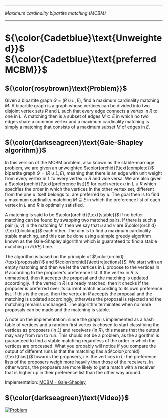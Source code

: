 _______________________________________________
*Maximum cardinality bipartite matching (MCBM)*
_______________________________________________

# ${\color{Cadetblue}\text{Unweighted}}$ ${\color{Cadetblue}\text{preferred MCBM}}$

## ${\color{rosybrown}\text{Problem}}$

Given a bipartite graph $G = (R \cup L, E)$, find a maximum cardinality matching $M$. A bipartite graph is a graph whose vertices can be divided into two disjoint vertex sets $R$ and $L$ such that every edge connects a vertex in $R$ to one in $L$. A matching then is a subset of edges $M \subseteq E$ in which no two edges share a common vertex and a maximum cardinality matching is simply a matching that consists of a maximum subset $M$ of edges in $E$.

## ${\color{darkseagreen}\text{Gale-Shapley algorithm}}$

In this version of the MCBM problem, also known as the stable-marriage problem, we are given an unweighted $\color{orchid}{\text{complete}}$ bipartite graph $G = (R \cup L, E)$, meaning that there is an edge with unit weight from every vertex in $L$ to every vertex in $R$ and vice versa. We are also given a $\color{orchid}{\text{preference list}}$ for each vertex $u$ in $L \cup R$ which specifies the order in which the vertices in the other vertex set, different from the one $u$ itself belongs to, are preferred by $u$. The goal then is to find a maximum cardinality matching $M \subseteq E$ in which the preference list of each vertex in $L$ and $R$ is optimally satisfied.  

A matching is said to be $\color{orchid}{\text{stable}}$ if no better matching can be found by swapping two matched pairs. If there is such a pair $(u, v)$ in the matching $M$, then we say that $u$ and $v$ are $\color{orchid}{\text{blocking}}$ each other. The aim is to find a maximum cardinality stable matching, and this can be done using a simple greedy algorithm known as the Gale-Shapley algorithm which is guaranteed to find a stable matching in $\mathcal{O}{(VE)}$ time.

The algorithm is based on the principle of $\color{orchid}{\text{proposals}}$ and $\color{orchid}{\text{rejections}}$. We start with an empty matching and then we let the vertices in $L$ propose to the vertices in $R$ according to the proposer's preference list. If the vertex in $R$ is unmatched, then it accepts the proposal and the matching is updated accordingly. If the vertex in $R$ is already matched, then it checks if the proposer is preferred over its current match according to its own preference list. If this is the case, then the vertex in $R$ accepts the proposal and the matching is updated accordingly, otherwise the proposal is rejected and the matching remains unchanged. The algorithm terminates when no more proposals can be made and the matching is stable.

A note on the implementation: since the graph is implemented as a hash table of vertices and a random first vertex is chosen to start classifying the vertices as proposers (in $L$) and receivers (in $R$), this means that the output may vary from run to run. This should not be a problem, as the algorithm is guaranteed to find a stable matching regardless of the order in which the vertices are processed. What you probably will notice if you compare the output of different runs is that the matching has a $\color{orchid}{\text{bias}}$ towards the proposers, i.e. the vertices in $L$: the preference lists of the proposers weigh more heavily than those of the receivers. In other words, the proposers are more likely to get a match with a receiver that is higher up in their preference list than the other way around.

Implementation: [MCBM - Gale-Shapley](https://github.com/pl3onasm/AADS/blob/main/algorithms/graphs/MCBM-gale-shapley/gale-shapley.c)

## ${\color{darkseagreen}\text{Video}}$

[![Problem](https://img.youtube.com/vi/RLOWSkL-V8M/0.jpg)](https://www.youtube.com/watch?v=RLOWSkL-V8M)
